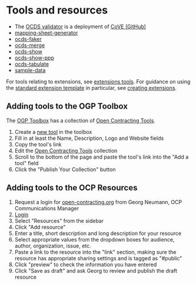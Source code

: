 # Tools and resources

* The [OCDS validator](http://standard.open-contracting.org/validator/) is a deployment of [CoVE (GitHub)](https://github.com/OpenDataServices/cove)
* [mapping-sheet-generator](https://github.com/open-contracting/mapping-sheet-generator)
* [ocds-faker](https://github.com/open-contracting/ocds-faker)
* [ocds-merge](https://github.com/open-contracting/ocds-merge)
* [ocds-show](https://github.com/open-contracting/ocds-show)
* [ocds-show-ppp](https://github.com/open-contracting/ocds-show-ppp)
* [ocds-tabulate](https://github.com/open-contracting/ocds-tabulate)
* [sample-data](https://github.com/open-contracting/sample-data)

For tools relating to extensions, see [extensions tools](../extensions/creating_extensions#tools). For guidance on using the [standard extension template](https://github.com/open-contracting/standard_extension_template) in particular, see [creating extensions](../extensions/creating_extensions).

## Adding tools to the OGP Toolbox

The [OGP Toolbox](https://ogptoolbox.org/) has a collection of [Open Contracting Tools](https://ogptoolbox.org/en/collections/10).

1. Create a [new tool](https://ogptoolbox.org/en/tools/new) in the toolbox
1. Fill in at least the Name, Description, Logo and Website fields
1. Copy the tool's link
1. Edit the [Open Contracting Tools](https://ogptoolbox.org/en/collections/10/edit) collection
1. Scroll to the bottom of the page and paste the tool's link into the "Add a tool" field
1. Click the "Publish Your Collection" button

## Adding tools to the OCP Resources

1. Request a login for [open-contracting.org](https://www.open-contracting.org/) from Georg Neumann, OCP Communications Manager
2. [Login](https://www.open-contracting.org/wp-admin/)
3. Select "Resources" from the sidebar
4. Click "Add resource"
5. Enter a title, short description and long description for your resource
6. Select appropriate values from the dropdown boxes for audience, author, organization, issue, etc.
7. Paste a link to the resource into the "link" section, making sure the resource has appropriate sharing settings and is tagged as "#public"
8. Click "preview" to check the information you have entered
9. Click "Save as draft" and ask Georg to review and publish the draft resource

